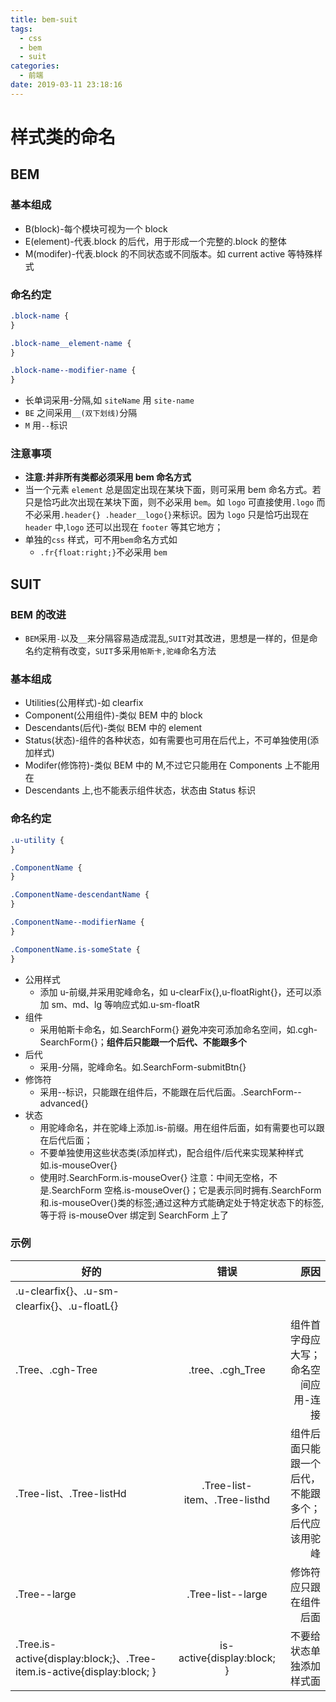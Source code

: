 ```yaml
---
title: bem-suit
tags:
  - css
  - bem
  - suit
categories:
  - 前端
date: 2019-03-11 23:18:16
---
```


# 样式类的命名

## BEM

### 基本组成

- B(block)-每个模块可视为一个 block
- E(element)-代表.block 的后代，用于形成一个完整的.block 的整体
- M(modifer)-代表.block 的不同状态或不同版本。如 current active 等特殊样式

### 命名约定

```css
.block-name {
}

.block-name__element-name {
}

.block-name--modifier-name {
}
```

- 长单词采用-分隔,如 `siteName` 用 `site-name`
- `BE` 之间采用`__(双下划线)`分隔
- `M` 用`--`标识

### 注意事项

- **注意:并非所有类都必须采用 bem 命名方式**
- 当一个元素 `element` 总是固定出现在某块下面，则可采用 bem 命名方式。若只是恰巧此次出现在某块下面，则不必采用 `bem`。如 `logo` 可直接使用`.logo` 而不必采用`.header{} .header__logo{}`来标识。因为 `logo` 只是恰巧出现在 `header` 中,`logo` 还可以出现在 `footer` 等其它地方；
- 单独的`css` 样式，可不用`bem`命名方式如
  - `.fr{float:right;}`不必采用 `bem`

## SUIT

### BEM 的改进

- `BEM`采用`-`以及`__`来分隔容易造成混乱,`SUIT`对其改进，思想是一样的，但是命名约定稍有改变，`SUIT`多采用`帕斯卡,驼峰`命名方法

### 基本组成

- Utilities(公用样式)-如 clearfix
- Component(公用组件)-类似 BEM 中的 block
- Descendants(后代)-类似 BEM 中的 element
- Status(状态)-组件的各种状态，如有需要也可用在后代上，不可单独使用(添加样式)
- Modifer(修饰符)-类似 BEM 中的 M,不过它只能用在 Components 上不能用在
- Descendants 上,也不能表示组件状态，状态由 Status 标识

### 命名约定

```css
.u-utility {
}

.ComponentName {
}

.ComponentName-descendantName {
}

.ComponentName--modifierName {
}

.ComponentName.is-someState {
}
```

- 公用样式
  - 添加 u-前缀,并采用驼峰命名，如 u-clearFix{},u-floatRight{}，还可以添加 sm、md、lg 等响应式如.u-sm-floatR
- 组件
  - 采用帕斯卡命名，如.SearchForm{} 避免冲突可添加命名空间，如.cgh-SearchForm{}；**组件后只能跟一个后代、不能跟多个**
- 后代
  - 采用-分隔，驼峰命名。如.SearchForm-submitBtn{}
- 修饰符
  - 采用--标识，只能跟在组件后，不能跟在后代后面。.SearchForm--advanced{}
- 状态
  - 用驼峰命名，并在驼峰上添加.is-前缀。用在组件后面，如有需要也可以跟在后代后面；
  - 不要单独使用这些状态类(添加样式)，配合组件/后代来实现某种样式如.is-mouseOver{}
  - 使用时.SearchForm.is-mouseOver{} 注意：中间无空格，不是.SearchForm 空格.is-mouseOver{}；它是表示同时拥有.SearchForm 和.is-mouseOver{}类的标签;通过这种方式能确定处于特定状态下的标签,等于将 is-mouseOver 绑定到 SearchForm 上了

### 示例

| 好的                                                                   |             错误              |                                               原因 |
| ---------------------------------------------------------------------- | :---------------------------: | -------------------------------------------------: |
| .u-clearfix{}、.u-sm-clearfix{}、.u-floatL{}                           |                               |                                                    |
| .Tree、.cgh-Tree                                                       |       .tree、.cgh_Tree        |                组件首字母应大写；命名空间应用-连接 |
| .Tree-list、.Tree-listHd                                               | .Tree-list-item、.Tree-listhd | 组件后面只能跟一个后代，不能跟多个；后代应该用驼峰 |
| .Tree--large                                                           |       .Tree-list--large       |                             修饰符应只跟在组件后面 |
| .Tree.is-active{display:block;}、.Tree-item.is-active{display:block; } |  is-active{display:block; }   |                           不要给状态单独添加样式面 |

